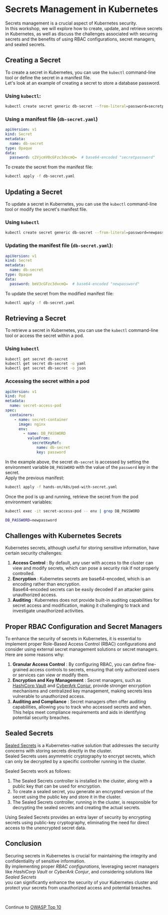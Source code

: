 # Secrets Management in Kubernetes

Secrets management is a crucial aspect of Kubernetes security.  
In this workshop, we will explore how to create, update, and retrieve secrets in Kubernetes, as well as discuss the challenges associated with securing secrets and the benefits of using RBAC configurations, secret managers, and sealed secrets.

## Creating a Secret

To create a secret in Kubernetes, you can use the `kubectl` command-line tool or define the secret in a manifest file.  
Let's look at an example of creating a secret to store a database password.

### Using `kubectl`:

```bash
kubectl create secret generic db-secret --from-literal=password=secretpassword
```


### Using a manifest file (`db-secret.yaml`)

```yaml
apiVersion: v1
kind: Secret
metadata:
  name: db-secret
type: Opaque
data:
  password: c2VjcmV0cGFzc3dvcmQ=  # base64-encoded "secretpassword"
```



To create the secret from the manifest file:

```bash
kubectl apply -f db-secret.yaml
```


## Updating a Secret

To update a secret in Kubernetes, you can use the `kubectl` command-line tool or modify the secret's manifest file.

### Using `kubectl`

```bash
kubectl create secret generic db-secret --from-literal=password=newpassword --dry-run=client -o yaml | kubectl apply -f -
```


### Updating the manifest file (`db-secret.yaml`):

```yaml
apiVersion: v1
kind: Secret
metadata:
  name: db-secret
type: Opaque
data:
  password: bmV3cGFzc3dvcmQ=  # base64-encoded "newpassword"
```

To update the secret from the modified manifest file:

```bash
kubectl apply -f db-secret.yaml
```

## Retrieving a Secret

To retrieve a secret in Kubernetes, you can use the `kubectl` command-line tool or access the secret within a pod.

### Using `kubectl`

```bash
kubectl get secret db-secret
kubectl get secret db-secret -o yaml
kubectl get secret db-secret -o json
```

### Accessing the secret within a pod

```yaml
apiVersion: v1
kind: Pod
metadata:
  name: secret-access-pod
spec:
  containers:
    - name: secret-container
      image: nginx
      env:
        - name: DB_PASSWORD
          valueFrom:
            secretKeyRef:
              name: db-secret
              key: password
```

In the example above, the secret `db-secret` is accessed by setting the environment variable `DB_PASSWORD` with the value of the `password` key in the secret.  
Apply the previous manifest:  
```bash
kubectl apply -f hands-on/k8s/pod-with-secret.yaml
```  

Once the pod is up and running, retrieve the secret from the pod environment variables:  
```bash
kubectl exec -it secret-access-pod -- env | grep DB_PASSWORD

DB_PASSWORD=newpassword
```  


## Challenges with Kubernetes Secrets

Kubernetes secrets, although useful for storing sensitive information, have certain security challenges:  
1. **Access Control** : By default, any user with access to the cluster can view and modify secrets, which can pose a security risk if not properly controlled.  
2. **Encryption** : Kubernetes secrets are base64-encoded, which is an encoding rather than encryption.  
   Base64-encoded secrets can be easily decoded if an attacker gains unauthorized access.  
3. **Auditing** : Kubernetes does not provide built-in auditing capabilities for secret access and modification, making it challenging to track and investigate unauthorized activities.  
## Proper RBAC Configuration and Secret Managers

To enhance the security of secrets in Kubernetes, it is essential to implement proper Role-Based Access Control (RBAC) configurations and consider using external secret management solutions or secret managers. Here are some reasons why:  
1. **Granular Access Control** : By configuring RBAC, you can define fine-grained access controls to secrets, ensuring that only authorized users or services can view or modify them.  
2. **Encryption and Key Management** : Secret managers, such as [HashiCorp Vault](https://www.vaultproject.io/) and [CyberArk Conjur](https://www.conjur.org/), provide stronger encryption mechanisms and centralized key management, making secrets less vulnerable to unauthorized access.  
3. **Auditing and Compliance** : Secret managers often offer auditing capabilities, allowing you to track who accessed secrets and when.  
   This helps meet compliance requirements and aids in identifying potential security breaches.  
## Sealed Secrets

[Sealed Secrets](https://github.com/bitnami-labs/sealed-secrets) is a Kubernetes-native solution that addresses the security concerns with storing secrets directly in the cluster.  
Sealed Secrets uses asymmetric cryptography to encrypt secrets, which can only be decrypted by a specific controller running in the cluster.  

Sealed Secrets work as follows:  
1. The Sealed Secrets controller is installed in the cluster, along with a public key that can be used for encryption.  
2. To create a sealed secret, you generate an encrypted version of the secret using the public key and store it in the cluster.  
3. The Sealed Secrets controller, running in the cluster, is responsible for decrypting the sealed secrets and creating the actual secrets.  

Using Sealed Secrets provides an extra layer of security by encrypting secrets using public-key cryptography, eliminating the need for direct access to the unencrypted secret data.  
## Conclusion

Securing secrets in Kubernetes is crucial for maintaining the integrity and confidentiality of sensitive information.  
By implementing proper *RBAC configurations*, leveraging secret managers like *HashiCorp Vault* or *CyberArk Conjur*, and considering solutions like *Sealed Secrets*  
you can significantly enhance the security of your Kubernetes cluster and protect your secrets from unauthorized access and potential breaches.

<br/>

Continue to [OWASP Top 10](09-owasp-top-10.md)